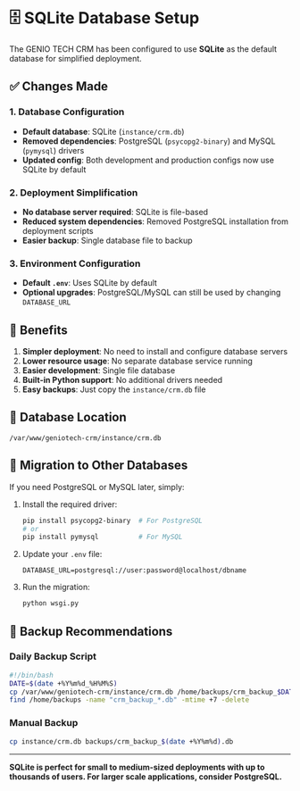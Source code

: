 # 🗄️ SQLite Database Setup

The GENIO TECH CRM has been configured to use **SQLite** as the default database for simplified deployment.

## ✅ Changes Made

### 1. Database Configuration

- **Default database**: SQLite (`instance/crm.db`)
- **Removed dependencies**: PostgreSQL (`psycopg2-binary`) and MySQL (`pymysql`) drivers
- **Updated config**: Both development and production configs now use SQLite by default

### 2. Deployment Simplification

- **No database server required**: SQLite is file-based
- **Reduced system dependencies**: Removed PostgreSQL installation from deployment scripts
- **Easier backup**: Single database file to backup

### 3. Environment Configuration

- **Default `.env`**: Uses SQLite by default
- **Optional upgrades**: PostgreSQL/MySQL can still be used by changing `DATABASE_URL`

## 🚀 Benefits

1. **Simpler deployment**: No need to install and configure database servers
2. **Lower resource usage**: No separate database service running
3. **Easier development**: Single file database
4. **Built-in Python support**: No additional drivers needed
5. **Easy backups**: Just copy the `instance/crm.db` file

## 📁 Database Location

```
/var/www/geniotech-crm/instance/crm.db
```

## 🔄 Migration to Other Databases

If you need PostgreSQL or MySQL later, simply:

1. Install the required driver:

   ```bash
   pip install psycopg2-binary  # For PostgreSQL
   # or
   pip install pymysql          # For MySQL
   ```

2. Update your `.env` file:

   ```env
   DATABASE_URL=postgresql://user:password@localhost/dbname
   ```

3. Run the migration:
   ```bash
   python wsgi.py
   ```

## 💾 Backup Recommendations

### Daily Backup Script

```bash
#!/bin/bash
DATE=$(date +%Y%m%d_%H%M%S)
cp /var/www/geniotech-crm/instance/crm.db /home/backups/crm_backup_$DATE.db
find /home/backups -name "crm_backup_*.db" -mtime +7 -delete
```

### Manual Backup

```bash
cp instance/crm.db backups/crm_backup_$(date +%Y%m%d).db
```

---

**SQLite is perfect for small to medium-sized deployments with up to thousands of users. For larger scale applications, consider PostgreSQL.**
